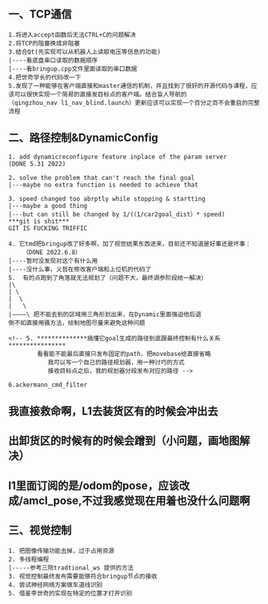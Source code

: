 ## 一、TCP通信

	1.将进入accept函数后无法CTRL+C的问题解决  
	2.将TCP的阻塞换成非阻塞 
	3.结合Qt(先实现可以从机器人上读取电压等信息的功能)
	|----看底盘串口读取的数据顺序
	|----看bringup.cpp文件里面读取的串口数据
	4.把世奇学长的代码改一下
	5.发现了一种能够在客户端直接和master通信的机制，并且找到了很好的开源代码与课程，应该可以很快实现一个简易的直接发目标点的客户端。结合盲人导航的
	（qingzhou_nav l1_nav_blind.launch）更新应该可以实现一个百分之百不会重启的完整流程

## 二、路径控制&DynamicConfig
	1. add dynamicreconfigure feature inplace of the param server
   	(DONE 5.31 2022)

	2. solve the problem that can't reach the final goal
	|---maybe no extra function is needed to achieve that

	3. speed changed too abrptly while stopping & startting
	|---maybe a good thing 
	|---but can still be changed by 1/(（1/car2goal_dist）* speed)
	***git is shit***
	GIT IS FUCKING TRIFFIC

	4. 它tmd把bringup改了好多啊，加了视觉结果东西进来，目前还不知道是好事还是坏事：
   		（DONE 2022.6.8）
    |----暂时没发现对这个有什么用
	|----没什么事，义哲在修改客户端和上位机的代码了
	5.  有的点跑到了角落就无法规划了（问题不大，最终调参阶段统一解决）
    |\
	| \
	|  \
	|   \
	|————\ 把不能去到的区域用三角形划出来，在Dynamic里面强迫他后退
	倒不如直接用骚方法，绘制地图尽量来避免这种问题

	<!-- 5. **************搞懂它goal生成的路径到底跟最终控制有什么关系****************
   			看看能不能最后直接只发布固定的path，把movebase给直接省略
			   我可以写一个自己的路径规划器，用一种讨巧的方式
			   接收目标点之后，我的规划器分段发布对应的路径 -->
	
	6.ackermann_cmd_filter

## 我直接救命啊，L1去装货区有的时候会冲出去
## 出卸货区的时候有的时候会蹭到（小问题，画地图解决）
## l1里面订阅的是/odom的pose，应该改成/amcl_pose,不过我感觉现在用着也没什么问题啊

## 三、视觉控制
	1. 把图像传输功能去掉，过于占用资源
	2. 多线程编程
   	|-----参考三院tradtional_ws 提供的方法
	3. 视觉控制最终发布需要能够符合bringup节点的接收
	4. 尝试神经网络方案做车道线识别
	5. 借鉴李世奇的实现在特定的位置才打开识别
